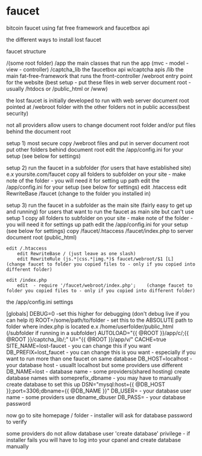 # faucet
bitcoin faucet using fat free framework and faucetbox api


the different ways to install lost faucet

faucet structure

/(some root folder)
    /app            the main classes that run the app (mvc - model - view - controller)
    /captcha_lib    the faucetbox api w/captcha apis
    /lib            the main fat-free-framework that runs the front-controller
    /webroot        entry point for the website (best setup - put these files in web server document root - usually /htdocs or /public_html or /www)


the lost faucet is initially developed to run with web server document root pointed at /webroot folder with the other folders not in public access(best security)

not all providers allow users to change document root folder  and/or put files behind the document root

setup 1)
    most secure
    copy /webroot files and put in server document root
    put other folders behind document root
    edit the /app/config.ini for your setup (see below for settings)


setup 2)
    run the faucet in a subfolder (for users that have established site) e.x yoursite.com/faucet
    copy all folders to subfolder on your site - make note of the folder - you will need it for setting up path 
    edit the /app/config.ini for your setup (see below for settings)
    edit .htaccess
        edit RewriteBase /faucet (change to the folder you installed in)

setup 3)
    run the faucet in a subfolder as the main site (fairly easy to get up and running)
        for users that want to run the faucet as main site but can't use setup 1
    copy all folders to subfolder on your site - make note of the folder - you will need it for settings up path
    edit the /app/config.ini for your setup (see below for settings)
    copy 
        /faucet/.htaccess
        /faucet/index.php to server document root (public_html)

    edit /.htaccess
        edit RewriteBase / (just leave as one slash)
        edit RewriteRule (js.*|css.*|img.*)$ faucet/webroot/$1 [L]  (change faucet to folder you copied files to - only if you copied into different folder)
        
    edit /index.php
        edit  - require '/faucet/webroot/index.php';    (change faucet to folder you copied files to - only if you copied into different folder)


the /app/config.ini settings

[globals]
DEBUG=0 -set this higher for debugging (don't debug live if you can help it)
ROOT=/some/path/to/folder    - set this to the ABSOLUTE path to folder where index.php is located e.x /home/userfolder/public_html (/subfolder if running in a subfolder)
AUTOLOAD="{{ @ROOT }}/app/c/;{{ @ROOT }}/captcha_lib/;"
UI="{{ @ROOT }}/app/v/"
CACHE=true
SITE_NAME=lost-faucet   - you can change this if you want
DB_PREFIX=lost_faucet   - you can change this is you want - especially if you want to run more than one faucet on same database
DB_HOST=localhost       - your database host  - usuallt localhost but some providers use different
DB_NAME=lost            - database name - some providers(shared hosting) create database names with someprefix_dbname - you may have to manually create database to set this up
DSN="mysql:host={{ @DB_HOST }};port=3306;dbname={{ @DB_NAME }}"
DB_USER=    - your database user name  - some providers use dbname_dbuser
DB_PASS=    - your database password




now go to site homepage / folder - installer will ask for database password to verify 

some providers do not allow database user 'create database' privilege - if installer fails you will have to log into your cpanel and create database manually
